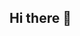## Hi there 👋

<!--
**lovemachine09/Lovemachine09** is a ✨ _special_ ✨ repository because its `README.md` (this file) appears on your GitHub profile.

Here are some ideas to get you started:

- 🔭 I’m currently working on using BeEF Tool 
- 🌱 I’m currently learning 
- 🤔 I’m looking for help with ...
- 💬 Ask me about ...
- 📫 How to reach me: ...
